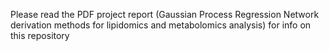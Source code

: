 Please read the PDF project report (Gaussian Process Regression Network derivation methods for lipidomics and metabolomics analysis) for info on this repository
